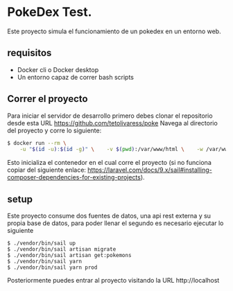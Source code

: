 # PokeDex Test.  
Este proyecto simula el funcionamiento de un pokedex en un entorno web.
## requisitos 
- Docker cli o Docker desktop
- Un entorno capaz de correr bash scripts
## Correr el proyecto 
Para iniciar el servidor de desarrollo primero debes clonar el repositorio desde esta URL https://github.com/tetolivaress/poke
Navega al directorio del proyecto y corre lo siguiente:
```bash
$ docker run --rm \
    -u "$(id -u):$(id -g)" \    -v $(pwd):/var/www/html \    -w /var/www/html \    laravelsail/php81-composer:latest \    composer install --ignore-platform-reqs
 ```
 Esto inicializa el contenedor en el cual corre el proyecto (si no funciona copiar del siguiente enlace: https://laravel.com/docs/9.x/sail#installing-composer-dependencies-for-existing-projects).
 ## setup 
 Este proyecto consume dos fuentes de datos, una api rest externa y su propia base de datos, para poder llenar el segundo es necesario ejecutar lo siguiente
 ```
 $ ./vendor/bin/sail up
 $ ./vendor/bin/sail artisan migrate
 $ ./vendor/bin/sail artisan get:pokemons
 $ ./vendor/bin/sail yarn
 $ ./vendor/bin/sail yarn prod
 ```
 Posteriormente puedes entrar al proyecto visitando la URL http://localhost
